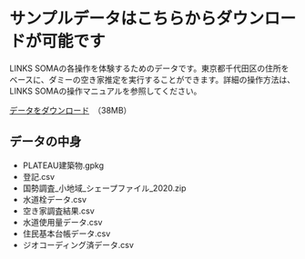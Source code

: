 # サンプルデータはこちらからダウンロードが可能です
LINKS SOMAの各操作を体験するためのデータです。東京都千代田区の住所をベースに、ダミーの空き家推定を実行することができます。詳細の操作方法は、LINKS SOMAの操作マニュアルを参照してください。

[データをダウンロード](https://storage.googleapis.com/links-soma/example/data.zip)　（38MB）

## データの中身

* PLATEAU建築物.gpkg
* 登記.csv
* 国勢調査_小地域_シェープファイル_2020.zip
* 水道栓データ.csv
* 空き家調査結果.csv
* 水道使用量データ.csv
* 住民基本台帳データ.csv
* ジオコーディング済データ.csv
